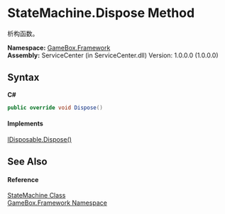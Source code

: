 # StateMachine.Dispose Method 
 

析构函数。

**Namespace:**&nbsp;<a href="a8957fe6-9cc0-3a6d-cd5c-a2a246efee1e">GameBox.Framework</a><br />**Assembly:**&nbsp;ServiceCenter (in ServiceCenter.dll) Version: 1.0.0.0 (1.0.0.0)

## Syntax

**C#**<br />
``` C#
public override void Dispose()
```


#### Implements
<a href="http://msdn2.microsoft.com/zh-cn/library/es4s3w1d" target="_blank">IDisposable.Dispose()</a><br />

## See Also


#### Reference
<a href="ebb2f21a-3a91-8c84-5f4e-c58028df299f">StateMachine Class</a><br /><a href="a8957fe6-9cc0-3a6d-cd5c-a2a246efee1e">GameBox.Framework Namespace</a><br />